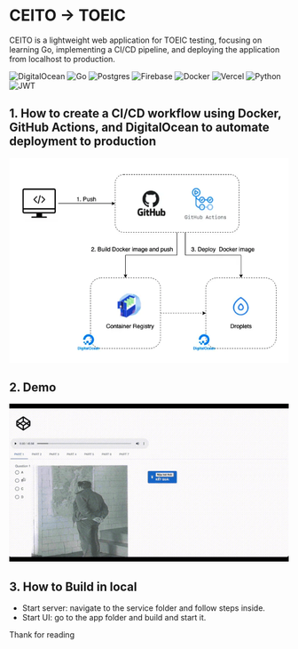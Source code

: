 
# CEITO -> TOEIC

CEITO is a lightweight web application for TOEIC testing, focusing on learning Go, implementing a CI/CD pipeline, and deploying the application from localhost to production.

![DigitalOcean](https://img.shields.io/badge/DigitalOcean-%230167ff.svg?style=for-the-badge&logo=digitalOcean&logoColor=white)
![Go](https://img.shields.io/badge/go-%2300ADD8.svg?style=for-the-badge&logo=go&logoColor=white)
![Postgres](https://img.shields.io/badge/postgres-%23316192.svg?style=for-the-badge&logo=postgresql&logoColor=white)
![Firebase](https://img.shields.io/badge/firebase-%23039BE5.svg?style=for-the-badge&logo=firebase)
![Docker](https://img.shields.io/badge/docker-%230db7ed.svg?style=for-the-badge&logo=docker&logoColor=white)
![Vercel](https://img.shields.io/badge/vercel-%23000000.svg?style=for-the-badge&logo=vercel&logoColor=white)
![Python](https://img.shields.io/badge/python-3670A0?style=for-the-badge&logo=python&logoColor=ffdd54)
![JWT](https://img.shields.io/badge/JWT-black?style=for-the-badge&logo=JSON%20web%20tokens)

## 1. How to create a CI/CD workflow using Docker, GitHub Actions, and DigitalOcean to automate deployment to production

![](https://github.com/minhtri6179/ceito/blob/production/imgs/workflow.png)

## 2. Demo

![](https://github.com/minhtri6179/ceito/blob/production/imgs/demo.gif)

## 3. How to Build in local

- Start server: navigate to the service folder and follow steps inside.
- Start UI: go to the app folder and build and start it.

Thank for reading